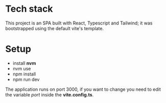 # Tech stack
This project is an SPA built with React, Typescript and Tailwind; it was bootstrapped using the default vite's template.

# Setup
- install **nvm**
- nvm use
- npm install
- npm run dev

The application runs on port 3000, if you want to change you need to edit the variable *port* inside the **vite.config.ts**.
